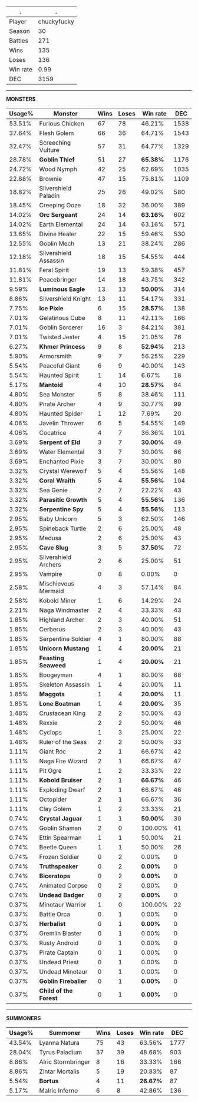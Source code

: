 .|.
|-|-
Player|chuckyfucky
Season|30
Battles|271
Wins|135
Loses|136
Win rate|0.99
DEC|3159

---
**MONSTERS**

Usage%|Monster|Wins|Loses|Win rate|DEC|
-|-|-|-|-|-|
53.51%|Furious Chicken|67|78|46.21%|1538|
37.64%|Flesh Golem|66|36|64.71%|1543|
32.47%|Screeching Vulture|57|31|64.77%|1329|
28.78%|**Goblin Thief**|51|27|**65.38%**|1176|
24.72%|Wood Nymph|42|25|62.69%|1035|
22.88%|Brownie|47|15|75.81%|1109|
18.82%|Silvershield Paladin|25|26|49.02%|580|
18.45%|Creeping Ooze|18|32|36.00%|389|
14.02%|**Orc Sergeant**|24|14|**63.16%**|602|
14.02%|Earth Elemental|24|14|63.16%|571|
13.65%|Divine Healer|22|15|59.46%|530|
12.55%|Goblin Mech|13|21|38.24%|286|
12.18%|Silvershield Assassin|18|15|54.55%|444|
11.81%|Feral Spirit|19|13|59.38%|457|
11.81%|Peacebringer|14|18|43.75%|342|
9.59%|**Luminous Eagle**|13|13|**50.00%**|314|
8.86%|Silvershield Knight|13|11|54.17%|331|
7.75%|**Ice Pixie**|6|15|**28.57%**|138|
7.01%|Gelatinous Cube|8|11|42.11%|166|
7.01%|Goblin Sorcerer|16|3|84.21%|381|
7.01%|Twisted Jester|4|15|21.05%|76|
6.27%|**Khmer Princess**|9|8|**52.94%**|213|
5.90%|Armorsmith|9|7|56.25%|229|
5.54%|Peaceful Giant|6|9|40.00%|143|
5.54%|Haunted Spirit|1|14|6.67%|18|
5.17%|**Mantoid**|4|10|**28.57%**|84|
4.80%|Sea Monster|5|8|38.46%|111|
4.80%|Pirate Archer|4|9|30.77%|99|
4.80%|Haunted Spider|1|12|7.69%|20|
4.06%|Javelin Thrower|6|5|54.55%|149|
4.06%|Cocatrice|4|7|36.36%|101|
3.69%|**Serpent of Eld**|3|7|**30.00%**|49|
3.69%|Water Elemental|3|7|30.00%|66|
3.69%|Enchanted Pixie|3|7|30.00%|80|
3.32%|Crystal Werewolf|5|4|55.56%|148|
3.32%|**Coral Wraith**|5|4|**55.56%**|104|
3.32%|Sea Genie|2|7|22.22%|43|
3.32%|**Parasitic Growth**|5|4|**55.56%**|136|
3.32%|**Serpentine Spy**|5|4|**55.56%**|113|
2.95%|Baby Unicorn|5|3|62.50%|146|
2.95%|Spineback Turtle|2|6|25.00%|48|
2.95%|Medusa|2|6|25.00%|43|
2.95%|**Cave Slug**|3|5|**37.50%**|72|
2.95%|Silvershield Archers|2|6|25.00%|51|
2.95%|Vampire|0|8|0.00%|0|
2.58%|Mischievous Mermaid|4|3|57.14%|84|
2.58%|Kobold Miner|1|6|14.29%|24|
2.21%|Naga Windmaster|2|4|33.33%|43|
1.85%|Highland Archer|2|3|40.00%|51|
1.85%|Cerberus|2|3|40.00%|43|
1.85%|Serpentine Soldier|4|1|80.00%|88|
1.85%|**Unicorn Mustang**|1|4|**20.00%**|21|
1.85%|**Feasting Seaweed**|1|4|**20.00%**|21|
1.85%|Boogeyman|4|1|80.00%|68|
1.85%|Skeleton Assassin|1|4|20.00%|11|
1.85%|**Maggots**|1|4|**20.00%**|11|
1.85%|**Lone Boatman**|1|4|**20.00%**|35|
1.48%|Crustacean King|2|2|50.00%|43|
1.48%|Rexxie|2|2|50.00%|46|
1.48%|Cyclops|1|3|25.00%|22|
1.48%|Ruler of the Seas|2|2|50.00%|33|
1.11%|Giant Roc|2|1|66.67%|42|
1.11%|Naga Fire Wizard|2|1|66.67%|47|
1.11%|Pit Ogre|1|2|33.33%|22|
1.11%|**Kobold Bruiser**|2|1|**66.67%**|46|
1.11%|Exploding Dwarf|2|1|66.67%|46|
1.11%|Octopider|2|1|66.67%|36|
1.11%|Clay Golem|1|2|33.33%|21|
0.74%|**Crystal Jaguar**|1|1|**50.00%**|30|
0.74%|Goblin Shaman|2|0|100.00%|41|
0.74%|Ettin Spearman|1|1|50.00%|21|
0.74%|Beetle Queen|1|1|50.00%|26|
0.74%|Frozen Soldier|0|2|0.00%|0|
0.74%|**Truthspeaker**|0|2|**0.00%**|0|
0.74%|**Biceratops**|0|2|**0.00%**|0|
0.74%|Animated Corpse|0|2|0.00%|0|
0.74%|**Undead Badger**|0|2|**0.00%**|0|
0.37%|Minotaur Warrior|1|0|100.00%|22|
0.37%|Battle Orca|0|1|0.00%|0|
0.37%|**Herbalist**|0|1|**0.00%**|0|
0.37%|Gremlin Blaster|0|1|0.00%|0|
0.37%|Rusty Android|0|1|0.00%|0|
0.37%|Pirate Captain|0|1|0.00%|0|
0.37%|Undead Priest|0|1|0.00%|0|
0.37%|Undead Minotaur|0|1|0.00%|0|
0.37%|**Goblin Fireballer**|0|1|**0.00%**|0|
0.37%|**Child of the Forest**|0|1|**0.00%**|0|

---
**SUMMONERS**

Usage%|Summoner|Wins|Loses|Win rate|DEC|
-|-|-|-|-|-|
43.54%|Lyanna Natura|75|43|63.56%|1777|
28.04%|Tyrus Paladium|37|39|48.68%|903|
8.86%|Alric Stormbringer|8|16|33.33%|166|
8.86%|Zintar Mortalis|5|19|20.83%|87|
5.54%|**Bortus**|4|11|**26.67%**|87|
5.17%|Malric Inferno|6|8|42.86%|136|
